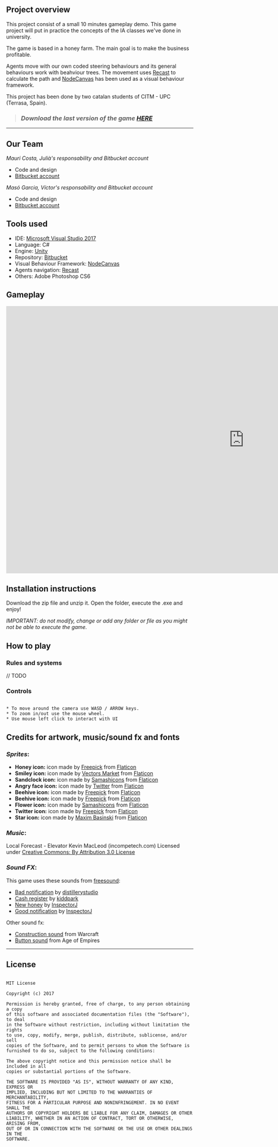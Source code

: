 
## **Project overview** 

This project consist of a small 10 minutes gameplay demo. This game project will put in practice the concepts of the IA classes we've done in university. 

The game is based in a honey farm. The main goal is to make the business profitable.

Agents move with our own coded steering behaviours and its general behaviours work with beahviour trees. The movement uses [Recast](https://assetstore.unity.com/packages/tools/ai/recastunity-recast-for-unity-7041) to calculate the path and [NodeCanvas](http://nodecanvas.paradoxnotion.com/) has been used as a visual behaviour framework.

This project has been done by two catalan students of CITM - UPC (Terrasa, Spain).

> ### *Download the last version of the game [HERE](https://github.com/nintervik/Temple-Escape/releases/tag/v1.0)*

***

## **Our Team**

_Mauri Costa, Julià's responsability and Bitbucket account_

* Code and design
* [Bitbucket account](https://bitbucket.org/juliamauri/)

_Masó Garcia, Víctor's responsability and Bitbucket account_

* Code and design
* [Bitbucket account](https://bitbucket.org/nintervik/)


## **Tools used**

* IDE: [Microsoft Visual Studio 2017](https://visualstudio.microsoft.com/vs/)
* Language: C#
* Engine: [Unity](https://unity3d.com/) 
* Repository: [Bitbucket](https://bitbucket.org/product)
* Visual Behaviour Framework: [NodeCanvas](http://nodecanvas.paradoxnotion.com/)
* Agents navigation: [Recast](https://assetstore.unity.com/packages/tools/ai/recastunity-recast-for-unity-7041)
* Others: Adobe Photoshop CS6


## **Gameplay**

<iframe width="1280" height="720" src="https://www.youtube.com/embed/isoApESpyFE" frameborder="0" gesture="media" allow="encrypted-media" allowfullscreen></iframe>


## **Installation instructions**

Download the zip file and unzip it. Open the folder, execute the .exe and enjoy!

_IMPORTANT: do not modify, change or add any folder or file as you might not be able to execute the game._


## **How to play**

### Rules and systems

// TODO


### Controls
~~~~~~~~~~~~~~~

* To move around the camera use WASD / ARROW keys.
* To zoom in/out use the mouse wheel.
* Use mouse left click to interact with UI

~~~~~~~~~~~~~~~


## **Credits for artwork, music/sound fx and fonts**

### *Sprites*:

* **Honey icon:** icon made by [Freepick](https://www.freepik.com/) from [Flaticon](https://www.flaticon.com) 
* **Smiley icon:** icon made by [Vectors Market](https://www.flaticon.com/authors/vectors-market) from [Flaticon](https://www.flaticon.com)
* **Sandclock icon:** icon made by [Samashicons](https://smashicons.com/) from [Flaticon](https://www.flaticon.com)
* **Angry face icon:** icon made by [Twitter](https://www.flaticon.com/authors/twitter) from [Flaticon](https://www.flaticon.com)
* **Beehive icon:** icon made by [Freepick](https://www.freepik.com/) from [Flaticon](https://www.flaticon.com) 
* **Beehive icon:** icon made by [Freepick](https://www.freepik.com/) from [Flaticon](https://www.flaticon.com) 
* **Flower icon:** icon made by [Samashicons](https://smashicons.com/) from [Flaticon](https://www.flaticon.com)
* **Twitter icon:** icon made by [Freepick](https://www.freepik.com/) from [Flaticon](https://www.flaticon.com) 
* **Star icon:** icon made by [Maxim Basinski](https://www.flaticon.com/authors/maxim-basinski) from [Flaticon](https://www.flaticon.com) 

### *Music*:

Local Forecast - Elevator Kevin MacLeod (incompetech.com)
Licensed under [Creative Commons: By Attribution 3.0 License](http://creativecommons.org/licenses/by/3.0/)


### *Sound FX*:

This game uses these sounds from [freesound](https://freesound.org/):

* [Bad notification](https://freesound.org/people/distillerystudio/sounds/327736/) by [distillerystudio](https://freesound.org/people/distillerystudio/)
* [Cash register](https://freesound.org/people/kiddpark/sounds/201159/) by [kiddpark](https://freesound.org/people/kiddpark/)
* [New honey](https://freesound.org/people/InspectorJ/sounds/411639/) by [InspectorJ](https://freesound.org/people/InspectorJ/)
* [Good notification](https://freesound.org/people/InspectorJ/sounds/403018/) by [InspectorJ](https://freesound.org/people/InspectorJ/)


Other sound fx:

* [Construction sound](https://www.sounds-resource.com/pc_computer/warcraft2/sound/352/) from Warcraft
* [Button sound](https://www.sounds-resource.com/pc_computer/ageofempiresii/sound/8818/) from Age of Empires
	

***

## **License**

~~~~~~~~~~~~~~~

MIT License

Copyright (c) 2017 

Permission is hereby granted, free of charge, to any person obtaining a copy
of this software and associated documentation files (the "Software"), to deal
in the Software without restriction, including without limitation the rights
to use, copy, modify, merge, publish, distribute, sublicense, and/or sell
copies of the Software, and to permit persons to whom the Software is
furnished to do so, subject to the following conditions:

The above copyright notice and this permission notice shall be included in all
copies or substantial portions of the Software.

THE SOFTWARE IS PROVIDED "AS IS", WITHOUT WARRANTY OF ANY KIND, EXPRESS OR
IMPLIED, INCLUDING BUT NOT LIMITED TO THE WARRANTIES OF MERCHANTABILITY,
FITNESS FOR A PARTICULAR PURPOSE AND NONINFRINGEMENT. IN NO EVENT SHALL THE
AUTHORS OR COPYRIGHT HOLDERS BE LIABLE FOR ANY CLAIM, DAMAGES OR OTHER
LIABILITY, WHETHER IN AN ACTION OF CONTRACT, TORT OR OTHERWISE, ARISING FROM,
OUT OF OR IN CONNECTION WITH THE SOFTWARE OR THE USE OR OTHER DEALINGS IN THE
SOFTWARE.

~~~~~~~~~~~~~~~
